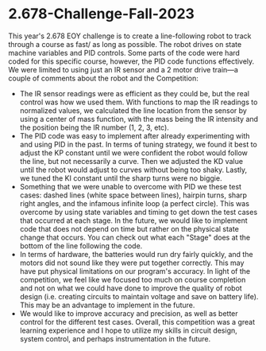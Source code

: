 # 2.678-Challenge-Fall-2023
This year's 2.678 EOY challenge is to create a line-following robot to track through a course as fast/ as long as possible.
The robot drives on state machine variables and PID controls. Some parts of the code were hard coded for this specific course, however, the PID code functions effectively.
We were limited to using just an IR sensor and a 2 motor drive train—a couple of comments about the robot and the Competition:
  - The IR sensor readings were as efficient as they could be, but the real control was how we used them. With functions to map the IR readings to normalized values, we calculated the line location from the sensor by using a center of mass function, with the mass being the IR intensity and the position being the IR number (1, 2, 3, etc).
  - The PID code was easy to implement after already experimenting with and using PID in the past. In terms of tuning strategy, we found it best to adjust the KP constant until we were confident the robot would follow the line, but not necessarily a curve. Then we adjusted the KD value until the robot would adjust to curves without being too shaky. Lastly, we tuned the KI constant until the sharp turns were no biggie.
  - Something that we were unable to overcome with PID we these test cases: dashed lines (white space between lines), hairpin turns, sharp right angles, and the infamous infinite loop (a perfect circle). This was overcome by using state variables and timing to get down the test cases that occurred at each stage. In the future, we would like to implement code that does not depend on time but rather on the physical state change that occurs. You can check out what each "Stage" does at the bottom of the line following the code.
  - In terms of hardware, the batteries would run dry fairly quickly, and the motors did not sound like they were put together correctly. This may have put physical limitations on our program's accuracy. In light of the competition, we feel like we focused too much on course completion and not on what we could have done to improve the quality of robot design (i.e. creating circuits to maintain voltage and save on battery life). This may be an advantage to implement in the future.
  - We would like to improve accuracy and precision, as well as better control for the different test cases.
Overall, this competition was a great learning experience and I hope to utilize my skills in circuit design, system control, and perhaps instrumentation in the future.
